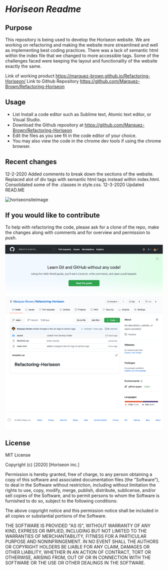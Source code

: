 # ***Horiseon Readme***

## Purpose

This repository is being used to develop the Horiseon website.
We are working on refactoring and making the website more streamlined and well as implementing best coding practices.  There was a lack of semantic html within the index file that we changed to more accessible tags.  Some of the challenges faced were keeping the layout and functionality of the website exactly the same.

Link of working product
https://marquez-brown.github.io/Refactoring-Horiseon/
Link to Github Repository
https://github.com/Marquez-Brown/Refactoring-Horiseon

## Usage

- List Install a code editor such as Sublime text, Atomic text editor, or Visual Studio.
- Download the Github repository at https://github.com/Marquez-Brown/Refactoring-Horiseon
- Edit the files as you see fit in the code editor of your choice.  
- You may also view the code in the chrome dev tools if using the chrome browser.

## Recent changes

12-2-2020
 Added comments to break down the sections of the website.  Replaced alot of div tags with semantic html tags instead within index.html.  Consolidated some of the .classes in style.css.
12-3-2020
Updated READ.ME

![horiseonsiteimage](assets/images/horiseon.png)

## If you would like to contribute

To help with refactoring the code, please ask for a clone of the repo, make the changes along with comments and for overview and permission to push.

![imageofrepo](assets/images/horiseonrepo.png)

## License

MIT License

Copyright (c) [2020] [Horiseon inc.]

Permission is hereby granted, free of charge, to any person obtaining a copy
of this software and associated documentation files (the "Software"), to deal
in the Software without restriction, including without limitation the rights
to use, copy, modify, merge, publish, distribute, sublicense, and/or sell
copies of the Software, and to permit persons to whom the Software is
furnished to do so, subject to the following conditions:

The above copyright notice and this permission notice shall be included in all
copies or substantial portions of the Software.

THE SOFTWARE IS PROVIDED "AS IS", WITHOUT WARRANTY OF ANY KIND, EXPRESS OR
IMPLIED, INCLUDING BUT NOT LIMITED TO THE WARRANTIES OF MERCHANTABILITY,
FITNESS FOR A PARTICULAR PURPOSE AND NONINFRINGEMENT. IN NO EVENT SHALL THE
AUTHORS OR COPYRIGHT HOLDERS BE LIABLE FOR ANY CLAIM, DAMAGES OR OTHER
LIABILITY, WHETHER IN AN ACTION OF CONTRACT, TORT OR OTHERWISE, ARISING FROM,
OUT OF OR IN CONNECTION WITH THE SOFTWARE OR THE USE OR OTHER DEALINGS IN THE
SOFTWARE.
